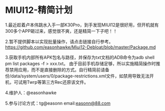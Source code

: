 # MIUI12-精简计划

1.最近趁着卢本伟跳水入手一部K30Pro，到手发现MIUI12是很好用，但开机就有300多个APP砸过来，感觉很不爽，还是精简一下子吧！！

2.暂不提供脚本以实现批量操作，请点击链接自行参考。https://github.com/easonhawke/Miui12-Debloat/blob/master/Package.md

3.获取手机内部所有APK包名与路径，并保存为txt文档的ADB命令为adb shell pm list packages -f > xxx.txt。
由于目前手机存储足够，所以实施精简操作时推荐禁用应用，而不是直接删除的方式。自行精简前请备份/data/system/users/0/package-restrictions.xml文件，如禁用导致无法开机，可试用Twrp等第三方Rec还原该文件。

4.维护人：@easonhawke

5.参与讨论方式：tg@easonn  email:easonn@88.com 
